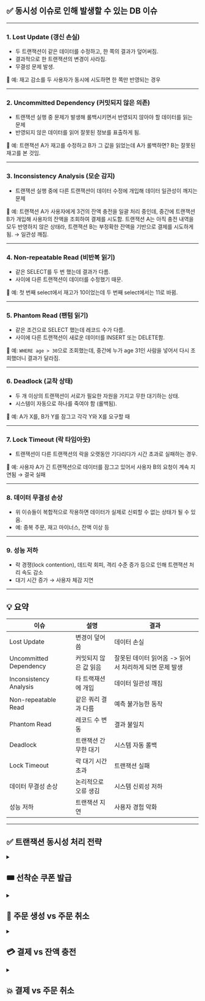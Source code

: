 ## ✅ 동시성 이슈로 인해 발생할 수 있는 **DB 이슈**

---

### 1. **Lost Update (갱신 손실)**

- 두 트랜잭션이 같은 데이터를 수정하고, 한 쪽의 결과가 덮어써짐.
- 결과적으로 한 트랜잭션의 변경이 사라짐.
- 무결성 문제 발생.

📌 예: 재고 감소를 두 사용자가 동시에 시도하면 한 쪽만 반영되는 경우

---

### 2. **Uncommitted Dependency (커밋되지 않은 의존)**

- 트랜잭션 실행 중 문제가 발생해 롤백시키면서 반영되지 않아야 할 데이터를 읽는 문제
- 반영되지 않은 데이터를 읽어 잘못된 정보를 표출하게 됨.

📌 예: 트랜잭션 A가 재고를 수정하고 B가 그 값을 읽었는데 A가 롤백하면? B는 잘못된 재고를 본 것임.

---

### 3. **Inconsistency Analysis (모순 감지)**

- 트랜잭션 실행 중에 다른 트랜잭션이 데이터 수정에 개입해 데이터 일관성이 깨지는 문제

📌 예: 트랜잭션 A가 사용자에게 3건의 잔액 충전을 일괄 처리 중인데, 중간에 트랜잭션 B가 개입해 사용자의 잔액을 조회하여 결제를 시도함. 트랜잭션 A는 아직 충전 내역을 모두 반영하지 않은 상태라, 트랜잭션 B는 부정확한 잔액을 기반으로 결제를 시도하게 됨. → 일관성 깨짐.

---

### 4. **Non-repeatable Read (비반복 읽기)**

- 같은 SELECT를 두 번 했는데 결과가 다름.
- 사이에 다른 트랜잭션이 데이터를 수정했기 때문.

📌 예: 첫 번째 select에서 재고가 10이었는데 두 번째 select에서는 11로 바뀜.

---

### 5. **Phantom Read (팬텀 읽기)**

- 같은 조건으로 SELECT 했는데 레코드 수가 다름.
- 사이에 다른 트랜잭션이 새로운 데이터를 INSERT 또는 DELETE함.

📌 예: `WHERE age > 30`으로 조회했는데, 중간에 누가 age 31인 사람을 넣어서 다시 조회했더니 결과가 달라짐.

---

### 6. **Deadlock (교착 상태)**

- 두 개 이상의 트랜잭션이 서로가 필요한 자원을 가지고 무한 대기하는 상태.
- 시스템이 자동으로 하나를 죽여야 함 (롤백됨).

📌 예: A가 X를, B가 Y를 잠그고 각각 Y와 X를 요구할 때

---

### 7. **Lock Timeout (락 타임아웃)**

- 트랜잭션이 다른 트랜잭션의 락을 오랫동안 기다리다가 시간 초과로 실패하는 경우.

📌 예: 사용자 A가 긴 트랜잭션으로 데이터를 잠그고 있어서 사용자 B의 요청이 계속 지연됨 → 결국 실패

---

### 8. **데이터 무결성 손상**

- 위 이슈들이 복합적으로 작용하면 데이터가 실제로 신뢰할 수 없는 상태가 될 수 있음.
- 예: 중복 주문, 재고 마이너스, 잔액 이상 등

---

### 9. **성능 저하**

- 락 경쟁(lock contention), 데드락 회피, 격리 수준 증가 등으로 인해 트랜잭션 처리 속도 감소
- 대기 시간 증가 → 사용자 체감 지연

---

## 💡 요약

| 이슈 | 설명 | 결과 |
| --- | --- | --- |
| Lost Update | 변경이 덮어씀 | 데이터 손실 |
| Uncommitted Dependency | 커밋되지 않은 값 읽음 | 잘못된 데이터 읽어옴 -> 읽어서 처리하게 되면 문제 발생 |
| Inconsistency Analysis | 타 트랙재션에 개입 | 데이터 일관성 깨짐 |
| Non-repeatable Read | 같은 쿼리 결과 다름 | 예측 불가능한 동작 |
| Phantom Read | 레코드 수 변동 | 결과 불일치 |
| Deadlock | 트랜잭션 간 무한 대기 | 시스템 자동 롤백 |
| Lock Timeout | 락 대기 시간 초과 | 트랜잭션 실패 |
| 데이터 무결성 손상 | 논리적으로 오류 생김 | 시스템 신뢰성 저하 |
| 성능 저하 | 트랜잭션 지연 | 사용자 경험 악화 |

---

## ✅ 트랜잭션 동시성 처리 전략

<details>

<summary><h2>🎟️ 선착순 쿠폰 발급</h2></summary>

## 📌 개요

선착순으로 제한된 수량의 쿠폰을 사용자에게 발급할 때, **동시성 이슈**를 방지하여 **정확한 수량만큼만 발급되도록** 동시성 처리 전략을 정의한다.

---

## 🔄 프로세스

```
[잔여 수량 확인 → 수량 차감 → 쿠폰 발급]
```

---

## 🗂️ 대상 테이블

| 프로세스 | 대상 테이블 |
| --- | --- |
| 잔여 수량 확인 | `COUPON` |
| 수량 차감 | `COUPON` |
| 쿠폰 발급 | `COUPON_ISSUED_INFO(insert)` |

---

## ⚠️ 동시성 시나리오 분석

| 시나리오 | 기대 동작 |
| --- | --- |
| 발급 제한 갯수 내 요청 | 총 30개, 20명 요청 → 20명 발급, 10개 남음 |
| 발급 제한 갯수 초과 요청 | 총 30개, 100명 요청 → 30명 발급, 70명 실패 |

---

## 🔐 Lock 전략

| 대상 | Lock 전략 | 처리 방식 |
| --- | --- | --- |
| `COUPON` | 비관적 락 (`PESSIMISTIC_WRITE`) | 충돌 시 대기 → 순차 처리 → 초과 발급 방지 |

```java
@Lock(LockModeType.PESSIMISTIC_WRITE)
Coupon findByCouponId(Long couponId);
```

---

## 🧩 설계 근거

| 항목 | 설명 |
| --- | --- |
| 🔁 트랜잭션 단위 | 매우 짧음 (단일 update), 락 점유 시간 매우 짧음 |
| 🔐 락 필요 이유 | 잔여 쿠폰 수량 확인과 동시에 락을 걸어 **정합성 유지 → 초과 발급 방지** |
| ⚠️ 낙관적 락의 한계 | 동시 요청 100건 시, 1건 성공 + 99건 실패 → 재시도 유도 → DB 부하 증가 |
| 🎯 비관적 락 장점 | 경합 시 대기 상태 진입 → 순차적으로 처리 가능 → **재시도 없이 안정적 발급 처리 가능** |
| 🚫 실패 방지 | 잔여 수량 있음에도 충돌로 인해 발급 실패하는 **불합리한 상황 방지** |

---

## ✅ 결론

- **비관적 락**을 통해 **정확한 수량만 발급**되고, 초**과 발급 없이 정합성 보장** 가능
- 낙관적 락 기반의 충돌-재시도 방식은 **재시도 로직 필요 및 DB 부하 유발**로 인해 적합하지 않다.
- 트랜잭션이 짧고, 경합 시에도 안정적으로 동작함
- 락으로 인한 **대기 상태**는 짧은 트랜잭션으로 인해 충분히 감내할 수 있는 수준이며, **데이터 정합성 보장**이라는 측면에서 **우선 고려되어야 한다**.

</details>

<details>

<summary><h2>🛒 주문 생성 vs 주문 취소</h2></summary>

## 📌 개요

주문 생성 및 주문 취소 시 발생할 수 있는 동시성 이슈를 고려하여, **재고 및 쿠폰 처리의 락 전략**을 정의하고, **데드락 방지 및 정합성 유지**를 위한 설계 방향을 문서화한다.

---

## 🔄 프로세스

### 🟢 주문 생성

```
[쿠폰 사용 → 재고 차감 → 주문 생성]
```

### 🔴 주문 취소

```
[쿠폰 복구 → 재고 복구 → 주문 상태 변경]
```

---

## 🗂️ 대상 테이블

| 프로세스 | 대상 테이블(내부 프로세스 순서대로) |
| --- | --- |
| 주문 생성 | `COUPON_ISSUED_INFO`, `PRODUCT_OPTION`, `ORDER(insert)` |
| 주문 취소 | `COUPON_ISSUED_INFO`, `PRODUCT_OPTION`, `ORDER` |

---

## ⚠️ 동시성 시나리오 분석

| 시나리오 | 기대 동작 |
| --- | --- |
| 쿠폰 사용/복구 | 사용 가능 상태 → 사용 → 복구 → 사용 가능 상태 |
| 재고 반복 차감 | 재고 30개 → 차감 요청 2개 → 차감 요청 3개 → 재고 25개 → …. → 재고 0개 → 차감 불가 |
| 재고 반복 복구(최대 30개) | 재고 5개 →  복구 요청 2개 → 복구 요청 3개 → 재고 10개 → … → 재고 30개 → 복구 불가 |
| 재고 차감/복구 | 재고 10개 → 재고 차감 요청 → 재고 복구 요청 → 재고 10개 |

---

## ⚠️ 데드락 방지 설계

### 시나리오

- 사용자 A가 주문 생성: **상품 옵션 ID 1, 2** → 재고 차감 시도
- 사용자 B가 주문 취소: **상품 옵션 ID 2, 1** → 재고 복구 시도

```
A: SELECT ... WHERE product_option_id = 1 → LOCK
B: SELECT ... WHERE product_option_id = 2 → LOCK
A: SELECT ... WHERE product_option_id = 2 → BLOCK
B: SELECT ... WHERE product_option_id = 1 → BLOCK → 💥 데드락 발생 가능
```

### 해결 방법

- **재고 처리 시, 항상 동일한 정렬 기준으로 SELECT** (예: `option_id ASC`)
- 모든 재고를 **선 정렬 후 FOR UPDATE**로 조회하여 락 획득 순서를 통일
- 예시 쿼리:

```sql
SELECT * FROM product_option
WHERE product_option_id IN (?, ?, ...)
ORDER BY product_option_id ASC
FOR UPDATE;
```

---

## 🔐 Lock 전략

| 대상 | Lock 전략 | 처리 방식 |
| --- | --- | --- |
| `PRODUCT_OPTION` | **비관적 락** (`FOR UPDATE`) | 충돌 시 대기 → 순차 처리 → 차감/복구 미처리 방지 |
| `COUPON_ISSUED_INFO` | **비관적 락** (`FOR UPDATE`) | 사용자별로 락 획득 후 상태 전환 |
| `ORDER` | 일반 처리 (Insert / Update) | 생성 or 상태 변경, 충돌 없음 |

```jsx
@Lock(LockModeType.PESSIMISTIC_WRITE)
Coupon findByCouponId(Long couponId);

@Lock(LockModeType.PESSIMISTIC_WRITE)
Coupon findByCouponId(Long couponId);
```

---

## 🧩 설계 근거

### 📦 재고 (PRODUCT_OPTION)

- **공유 자원**이며 동시 접근이 빈번하게 발생
- 과차감이 발생하면 재고 오류로 비즈니스 치명타
- **비관적 락을 사용하여 동시에 접근한 트랜잭션은 대기 처리**
- 트랜잭션 중 데드락 방지를 위해 **항상 정렬된 순서로 조회**

### 🎟️ 쿠폰 (COUPON_ISSUED_INFO)

- **1명의 사용자에게 귀속된 자원**으로 충돌 가능성 낮음
- 그러나 정책에 의해 **주문 상태 변경에 따라 쿠폰 상태도 정확하게 변경** 되어 정합성을 유지해야 함
  - **주문 생성**에 사용 시 **타 주문에 중복 사용 불가**, **주문 취소**에서 복구 시 **재사용 가능**
- **비관적 락을 사용하여 동시에 접근한 트랜잭션은 대기 처리**

### 📃 주문 (ORDER)

- 새로 생성되거나 상태만 변경되는 데이터
- 충돌 가능성 거의 없고, 락 불필요

---

## ✅ 결론

- **재고 및 쿠폰은 비관적 락**이 가장 합리적이며 현실적인 동시성 제어 방식이다.
- 재고 조회 시에는 항상 정렬 기준을 명확히 하여 데드락을 **사전에 방지**해야 한다.
- 이러한 구조는 충돌 시 대기 후 순차처리되어 **데이터 정합성을 유지할 수 있는 방식이다**

</details>

<details>

<summary><h2>💳 결제 vs 잔액 충전</h2></summary>

## 📌 개요

결제 및 잔액 충전 기능은 모두 사용자 잔액 (B**ALANCE** 테이블)을 갱신하는 작업이 포함되며, **동시성 제어가 필수적인 핵심 영역**이다. 본 문서에서는 결제/충전 시 발생할 수 있는 **정합성 이슈**를 방지하기 위한 DB Lock 전략을 정의한다.

---

## 📂 프로세스 정의

### 🟢 결제 (사용)

```
[잔액 차감 → 주문 상태 변경 → 결제 정보 저장]
```

### 🟡 잔액 충전

```
[잔액 증가]
```

---

## 🗂️ 대상 테이블

| 프로세스 | 대상 테이블 |
| --- | --- |
| 결제 | `BALANCE`, `ORDER`, `PAYMENT`(insert) |
| 충전 | `BALANCE` |

---

## ⚠️ 동시성 시나리오

| 시나리오 | 기대 동작 |
| --- | --- |
| 충전 + 결제 동시 처리 | 충전 10,000원 → 결제 5,000원 → 잔액 5,000원 |
| 반복 충전 | 충전 1,000원 → 충전 1,000원 → 충전 1,000원 → 잔액 3,000원 |
| 반복 결제 | 잔액 10,000 → 결제 1,000원 → 결제 1,000원 → 결제 1,000원 → 잔액 7,000원 |

---

## 🔐 Lock 전략

| 대상 | Lock 전략 | 처리 방식 |
| --- | --- | --- |
| `BALANCE` | 비관적 락 (`FOR UPDATE`) | 충돌 시 대기 → 순차 처리 → 초과 충전/초과 복구 방지 |

```java
@Lock(LockModeType.PESSIMISTIC_WRITE)
Balance findByUserId(Long userId);
```

---

## 🧩 설계 근거

| 항목 | 설명 |
| --- | --- |
| 🔁 트랜잭션 단위 | 충전/사용 모두 단일 비관적락 update이므로 **락 점유 시간이 짧음** |
| 🧑 사용자 별 처리 | 사용자 단위로 구분되어 **접근 경합도 낮음**, 조회 성능 저하 없음 |
| 💥 동시 update 방지 | 잔액이 동시에 갱신될 경우, **정합성 오류 (누락 or 덮어쓰기)** 발생 가능 |
| ⚠️ 낙관적 락의 한계 | 충돌 시 단순 에러 리턴 외에 **정상 처리 보장 어려움**, 재시도 로직 필요 |
| ✅ 비관적 락 장점 | 충돌 시 대기 처리되어 모든 요청이 **순차적이고 정확하게 반영**됨 |

---

## ✅ 결론

- `BALANCE` 테이블에 대해서는 **비관적 락을 적용**하는 것이 가장 신뢰성 높은 전략이다.
- 사용자 단위로 트랜잭션이 분리되어 있어 락 경합 가능성이 낮고, 트랜잭션 단위도 작아 **성능 부담이 거의 없다**.
- 낙관적 락은 에러 처리와 재시도 로직이 추가로 필요하며, 이 경우에는 오히려 **시스템 복잡도를 증가**시킬 수 있다.
- **결제 및 충전 모두 중요한 금액과 관련된 트랜잭션이므로**, 실패 없는 정합성 보장을 위해 **비관적 락을 적극 활용해야 한다**.

</details>

<details>

<summary><h2>💥 결제 vs 주문 취소</h2></summary>

## 📌 개요

결제 및 주문 취소는 **동일한 주문(ORDER)**에 대해 서로 다른 트랜잭션이 처리되는 시나리오로, 동일한 주문에 대해 **상충되는 처리를 수행**하므로, 동시에 요청이 들어올 경우 **데이터 정합성에 중대한 영향을 줄 수 있는 동시성 이슈**가 존재한다.

본 문서에서는 이러한 충돌을 방지하기 위해 **낙관적 락 기반의 제어 전략**을 정의한다.

---

## 🔄 프로세스 정의

### 🟢 결제

```
[잔액 차감 → 주문 상태 변경 → 결제 정보 저장]

```

### 🔴 주문 취소

```
[쿠포 복구 -> 재고 복구(N번 실행) -> 주문 상태 변경]
```

## 🗂️ 대상 테이블

| 프로세스 | 대상 테이블 |
| --- | --- |
| 결제 | `BALANCE`, `ORDER`, `PAYMENT`(insert) |
| 주문 취소 | `COUPON_ISSUED_INFO`, `PRODUCT_OPTION`, `ORDER` |

---

## ⚠️ 동시성 시나리오

### 잠재적인 충돌 시나리오

| 시나리오 | 문제점 |
| --- | --- |
| 결제 요청 처리 → 주문 취소 요청 처리 | - 결제 완료 상태인데 재고/쿠폰이 복구됨- 잔액 차감은 남아 있음 (환불 안됨) |
| 주문 취소 요청 처리 → 결제 요청 처리 | - 주문은 이미 취소되었는데 결제는 완료됨- 무효 주문에 결제 정보가 남음 |

### 결론

- 두 요청이 **모두 처리되면 정합성 문제가 발생**
- 반드시 **하나의 트랜잭션만 성공하고, 나머지는 실패 처리**되어야 함

---

## 🔐 Lock 전략

| 대상 | Lock 전략 | 처리 방식 |
| --- | --- | --- |
| `ORDER` | **낙관적 락 (Optimistic Lock)** | 충돌 시 하나의 요청만 성공 처리 → 나머지는 실패 처리 |

```java
@Lock(LockModeType.OPTIMISTIC)
Order findByOrderId(Long orderId);
```

- `ORDER` 테이블에 `version` 필드를 추가하고, update 시 해당 버전 조건으로 동시성 제어 수행

---

## 🧩 설계 근거

| 항목 | 설명                                                           |
| --- |--------------------------------------------------------------|
| 🔁 충돌 가능성 | 동일한 주문 건에 대해 결제와 취소가 **거의 동시에 요청될 수 있음**                     |
| 🚫 동시 처리 문제 | 두 요청이 모두 처리되면 **잔액, 재고, 쿠폰** 정합성 붕괴                          |
| 🧩 처리 방식 차이 | 같은 테이블을 수정하지만, **비즈니스 로직이 상이하므로 상호 양립 불가**                   |
| 🔄 낙관적 락 적합성 | 충돌 시점에 하나의 요청만 update 성공, 나머지는 실패 처리 가능                      |
| ✅ 실패 처리 허용 | 실패 시 재시도 또는 사용자 안내를 통해 처리 가능                                 |
| ⚖️ 비관적 락은 왜 아닌가? | 불필요한 락 경합, 락 대기, 트랜잭션 지연 가능성이 높음, 주문마다 단건 처리이므로 낙관적 락이 더 효율적 |

---

## ✅ 결론

- 결제와 주문 취소는 같은 주문 데이터를 갱신하지만, **논리적으로 상충되는 처리**를 수행한다.
- 이로 인해, 동시 요청 시 반드시 **하나의 트랜잭션만 성공 처리되어야 하며**, 나머지는 **낙관적 락 실패를 통해 에러 처리**되어야 한다.
- `ORDER` 테이블에 `version` 기반의 **낙관적 락을 적용**함으로써 정합성을 유지하고, **데이터 충돌에 대한 안전한 보호 장치**를 마련할 수 있다.

</details>